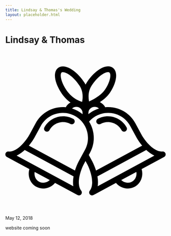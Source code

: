 ```yaml
---
title: Lindsay & Thomas's Wedding
layout: placeholder.html
---
```


<h1 class="heading-site content-names text-script">
  Lindsay &amp; Thomas
</h1>
<div class="bells">
  <svg version="1.1" id="Capa_1" xmlns="http://www.w3.org/2000/svg" xmlns:xlink="http://www.w3.org/1999/xlink" x="0px" y="0px"viewBox="0 0 414.7 414.7" style="enable-background:new 0 0 414.7 414.7;" xml:space="preserve"><g><g><path d="M239.179,176.184c-3.643,1.971-5,6.521-3.03,10.166c1.971,3.643,6.52,5,10.165,3.029c19.395-10.488,43.705-3.24,54.192,16.154c1.357,2.51,3.939,3.934,6.604,3.934c1.204,0,2.427-0.291,3.561-0.904c3.644-1.971,5-6.521,3.03-10.164C299.28,171.729,265.85,161.764,239.179,176.184z"/><path d="M175.521,176.184c-26.671-14.422-60.102-4.453-74.522,22.215c-1.97,3.643-0.613,8.193,3.03,10.164c1.134,0.613,2.356,0.904,3.561,0.904c2.666,0,5.247-1.424,6.604-3.934c10.486-19.395,34.799-26.643,54.192-16.154c3.646,1.971,8.194,0.611,10.165-3.029C180.521,182.705,179.165,178.155,175.521,176.184z"/><path d="M414.399,266.264c-0.988-3.393-4.215-5.658-7.736-5.383c-0.61,0.043-1.217,0.064-1.825,0.064c-23.154,0-45.456-30.986-52.216-43.197l-16.292-30.131c-10.166-18.803-27.046-32.52-47.529-38.627c-10.003-2.98-20.281-3.959-30.37-3.01c-3.233-5.766-8.099-10.273-13.993-13.027c10.001-6.574,20.32-15.313,27.266-26.316c12.91-20.459,17.846-40.377,13.204-53.281c-2.214-6.154-6.47-10.42-12.307-12.336c-2.16-0.709-4.5-1.068-6.952-1.068c-16.824,0-39.639,17.533-55.482,42.639c-0.96,1.521-1.818,3.051-2.613,4.584c-0.839-1.592-1.748-3.182-2.764-4.762c-16.026-24.928-38.947-42.336-55.74-42.336c-2.502,0-4.883,0.371-7.077,1.105c-5.747,1.924-9.926,6.127-12.083,12.156c-4.544,12.697,0.52,32.662,13.547,53.406c7.698,12.26,16.605,20.922,25.156,27.059c-5.147,2.793-9.408,6.975-12.331,12.193c-2.472-0.234-4.954-0.354-7.439-0.354c-29.457,0-56.452,16.084-70.451,41.975l-16.262,30.076c-6.635,12.029-28.942,43.254-52.184,43.256c-0.628,0-1.263-0.023-1.888-0.068c-3.543-0.275-6.748,1.99-7.736,5.383c-0.989,3.393,0.524,7.016,3.633,8.695l58.301,31.523c-5.404,17.42,1.869,37.227,17.991,45.945c5.381,2.908,11.492,4.445,17.675,4.445c0,0,0.001,0,0.002,0c11.804,0,23.152-5.545,30.609-14.555l58.31,31.527c1.126,0.609,2.351,0.902,3.564,0.902c2.136,0,4.236-0.91,5.701-2.623c2.298-2.686,2.409-6.609,0.269-9.42c-14.457-18.982-0.186-56.17,6.502-68.838l4.492-8.309l4.464,8.254c6.735,12.705,21.036,49.848,6.531,68.891c-2.141,2.813-2.029,6.736,0.269,9.422c1.465,1.713,3.565,2.625,5.701,2.623c1.214,0,2.438-0.293,3.564-0.902l58.311-31.527c7.456,9.01,18.805,14.555,30.61,14.555c6.182,0,12.294-1.537,17.675-4.445c16.122-8.719,23.395-28.525,17.991-45.945l58.301-31.523C413.875,273.28,415.389,269.657,414.399,266.264z M215.502,156.643c1.036-4.232,4.041-7.617,7.874-9.689c3.833-2.072,8.242-2.529,12.417-1.283c2.397,0.715,4.541,1.955,6.334,3.596c-4.879,1.531-9.648,3.535-14.245,6.021c-4.604,2.49-8.88,5.389-12.836,8.648C214.956,163.391,214.522,160.643,215.502,156.643z M222.851,90.596c14.08-22.313,32.817-35.645,42.797-35.645c0.86,0,1.625,0.107,2.272,0.32c0.973,0.318,2.074,0.943,2.872,3.162c2.377,6.607-0.295,22.004-11.775,40.197c-10.414,16.5-31.257,27.426-42.402,32.35C214.763,121.758,213.515,105.389,222.851,90.596z M199.654,163.938c-3.923-3.232-8.201-6.143-12.836-8.65c-4.559-2.465-9.343-4.469-14.265-6.004c1.797-1.648,3.947-2.896,6.354-3.613c4.176-1.244,8.586-0.789,12.418,1.283c3.832,2.072,6.523,5.545,7.873,9.689C199.832,158.588,199.784,163.582,199.654,163.938z M156.139,98.768c-11.631-18.521-14.439-33.914-12.127-40.375c0.743-2.078,1.792-2.676,2.719-2.986c0.657-0.219,1.436-0.33,2.318-0.33c9.994,0,28.857,13.26,43.123,35.447c9.917,15.424,8.278,32.623,6.395,41.578C189.018,129.325,170.256,121.248,156.139,98.768zM97.901,341.873c-3.753,0-7.3-0.889-10.541-2.641c-8.964-4.848-13.392-15.416-11.54-25.404l39.104,21.145C110.384,339.297,104.245,341.873,97.901,341.873z M175.834,350.854L29.189,271.563c7.773-3.51,14.838-8.787,20.98-14.543l126.343,68.314C175.06,333.623,174.513,342.424,175.834,350.854z M205.954,256.602l-16.321,30.186c-0.486,0.918-5.458,10.457-9.457,23.475l-119.4-64.561c8.723-10.498,13.996-19.908,14.498-20.818l16.292-30.131c11.375-21.039,33.314-34.109,57.256-34.109c10.705,0,21.377,2.711,30.862,7.84C211.221,185.536,223.006,225.065,205.954,256.602zM225.038,286.733l-9.161-16.943l3.272-6.053c14.147-26.166,12.155-56.801-2.534-80.418c5.152-6.012,11.313-11.002,18.401-14.836c15.277-8.26,32.858-10.076,49.499-5.117c16.644,4.963,30.359,16.107,38.619,31.387l16.322,30.184c0.501,0.91,5.759,10.295,14.461,20.77l-119.396,64.557C230.517,297.231,225.536,287.674,225.038,286.733z M327.34,339.233c-3.242,1.752-6.788,2.641-10.54,2.641c-6.345,0-12.483-2.576-17.024-6.9l39.104-21.145C340.732,323.817,336.305,334.385,327.34,339.233z M238.865,350.854c1.32-8.428,0.774-17.229-0.68-25.52l126.338-68.31c6.142,5.754,13.207,11.031,20.985,14.541L238.865,350.854z"/></g></g><g></g><g></g><g></g><g></g><g></g><g></g><g></g><g></g><g></g><g></g><g></g><g></g><g></g><g></g><g></g></svg>
</div>
<p class="text-large text-lower spacing-narrow">
  May 12, 2018
</p>
<p class="text-large text-lower spacing-narrow">
  website coming soon
</p>
